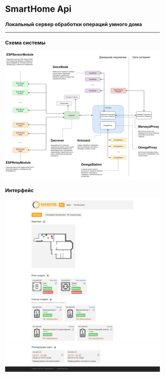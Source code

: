 # SmartHome Api
### Локальный сервер обработки операций умного дома

***
### Схема системы
![Схема](https://github.com/HoriFox/SmartHomeCentralDoc/blob/main/gitimg/system.png)

### Интерфейс
![Интерфейс](https://github.com/HoriFox/SmartHomeCentralDoc/blob/main/gitimg/dacrover-gui/1.jpg)
![Интерфейс](https://github.com/HoriFox/SmartHomeCentralDoc/blob/main/gitimg/dacrover-gui/2.jpg)
![Интерфейс](https://github.com/HoriFox/SmartHomeCentralDoc/blob/main/gitimg/dacrover-gui/3.jpg)
